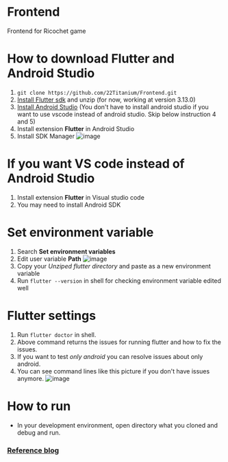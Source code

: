# Frontend
Frontend for Ricochet game

# How to download Flutter and Android Studio
1. `git clone https://github.com/22Titanium/Frontend.git`
2. [Install Flutter sdk](https://docs.flutter.dev/release/archive?tab=windows) and unzip (for now, working at version 3.13.0)
3. [Install Android Studio](https://developer.android.com/studio?gclid=EAIaIQobChMIjMKU0MyvggMV0CNgCh2Y6geyEAAYASAAEgLWk_D_BwE&gclsrc=aw.ds&hl=ko) (You don't have to install android studio if you want to use vscode instead of android studio. Skip below instruction 4 and 5)
4. Install extension **Flutter** in Android Studio
5. Install SDK Manager ![image](https://github.com/22Titanium/Frontend/assets/71145347/39de70c3-552d-4f1e-b8be-3bd12310520d)
   
# If you want VS code instead of Android Studio
1. Install extension **Flutter** in Visual studio code
2. You may need to install Android SDK

# Set environment variable
1. Search **Set environment variables**
2. Edit user variable **Path** ![image](https://github.com/22Titanium/Frontend/assets/71145347/598d16c0-6c49-4408-aed4-d6eeca6b7c0f)
3. Copy your _Unziped flutter directory_ and paste as a new environment variable
4. Run `flutter --version` in shell for checking environment variable edited well

# Flutter settings
1. Run `flutter doctor` in shell.
2. Above command returns the issues for running flutter and how to fix the issues.
3. If you want to test _only android_ you can resolve issues about only android.
4. You can see command lines like this picture if you don't have issues anymore. ![image](https://github.com/22Titanium/Frontend/assets/71145347/124ef30d-d35e-432f-813f-d96d3fe1e7b2)

# How to run
- In your development environment, open directory what you cloned and debug and run.

### [Reference blog](https://codingapple.com/unit/flutter-install-on-windows-and-mac/)

